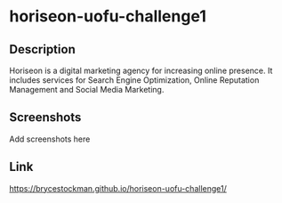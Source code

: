 # horiseon-uofu-challenge1

## Description
Horiseon is a digital marketing agency for increasing online presence. It includes services for Search Engine Optimization, Online Reputation Management and Social Media Marketing.

## Screenshots
Add screenshots here

## Link
https://brycestockman.github.io/horiseon-uofu-challenge1/
